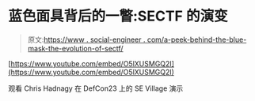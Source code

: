 # 蓝色面具背后的一瞥:SECTF 的演变

> 原文:[https://www . social-engineer . com/a-peek-behind-the-blue-mask-the-evolution-of-sectf/](https://www.social-engineer.com/a-peek-behind-the-blue-mask-the-evolution-of-the-sectf/)

[https://www.youtube.com/embed/O5lXUSMGQ2I](https://www.youtube.com/embed/O5lXUSMGQ2I)

观看 Chris Hadnagy 在 DefCon23 上的 SE Village 演示